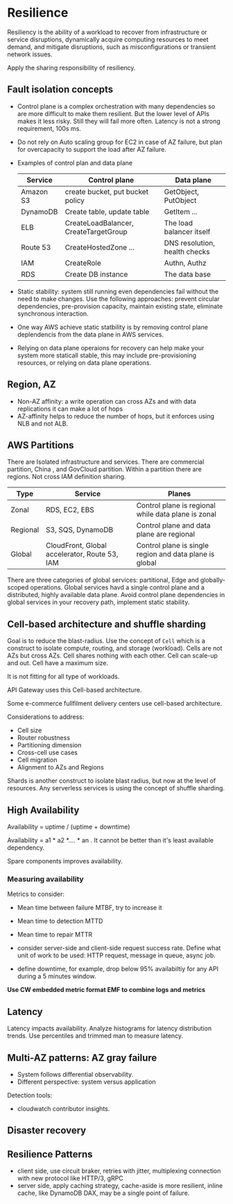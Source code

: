 # Resilience

Resiliency is the ability of a workload to recover from infrastructure or service disruptions, dynamically acquire computing resources to meet demand, and mitigate disruptions, such as misconfigurations or transient network issues.

Apply the sharing responsibility of resiliency. 

## Fault isolation concepts

* Control plane is a complex orchestration with many dependencies so are more difficult to make them resilient. But the lower level of APIs makes it less risky. Still they will fail more often. Latency is not a strong requirement, 100s ms.   
* Do not rely on Auto scaling group for EC2 in case of AZ failure, but plan for overcapacity to support the load after AZ failure.
* Examples of control plan and data plane

    | Service | Control plane | Data plane |
    | --- | --- | --- |
    | Amazon S3 | create bucket, put bucket policy | GetObject, PutObject |
    | DynamoDB | Create table, update table | GetItem ... |
    | ELB | CreateLoadBalancer, CreateTargetGroup | The load balancer itself |
    | Route 53 | CreateHostedZone ... | DNS resolution, health checks |
    | IAM | CreateRole | Authn, Authz |
    | RDS | Create DB instance | The data base |

* Static stability: system still running even dependencies fail without the need to make changes. Use the following approaches: prevent circular dependencies, pre-provision capacity, maintain existing state, eliminate synchronous interaction.
* One way AWS achieve static statbility is by removing control plane deplendencis from the data plane in AWS services. 
* Relying on data plane operaions for recovery can help make your system more staticall stable, this may include pre-provisioning resources, or relying on data plane operations.

## Region, AZ

* Non-AZ affinity: a write operation can cross AZs and with data replications it can make a lot of hops 
* AZ-affinity helps to reduce the number of hops, but it enforces using NLB and not ALB.

## AWS Partitions

There are Isolated infrastructure and services. There are commercial partition, China , and GovCloud partition. Within a partition there are regions.
Not cross IAM definition sharing. 

| Type | Service | Planes |
| --- | --- | --- | 
| Zonal  | RDS, EC2, EBS | Control plane is regional while data plane is zonal |
| Regional | S3, SQS, DynamoDB | Control plane  and data plane are regional |
| Global | CloudFront, Global accelerator, Route 53, IAM |  Control plane is single region  and data plane is global |

There are three categories of global services: partitional, Edge and globally-scoped operations.
Global services havd a single control plane and a distributed, highly available data plane.
Avoid control plane dependencies in global services in your recovery path, implement static stability.

## Cell-based architecture and shuffle sharding

Goal is to reduce the blast-radius. Use the concept of `Cell` which is a construct to isolate compute, routing, and storage (workload). Cells are not AZs but cross AZs. Cell shares nothing with each other. Cell can scale-up and out. Cell have a maximum size.

It is not fitting for all type of workloads. 

API Gateway uses this Cell-based architecture.

Some e-commerce fullfilment delivery centers use cell-based architecture. 

Considerations to address:

* Cell size
* Router robustness
* Partitioning dimension
* Cross-cell use cases
* Cell migration
* Alignment to AZs and Regions

Shards is another construct to isolate blast radius, but now at the level of resources.  Any serverless services is using the concept of shuffle sharding. 

## High Availability

Availability = uptime / (uptime + downtime)

Availability = a1 * a2 *.... * an  . It cannot be better than it's least available dependency.

Spare components improves availability.

### Measuring availability

Metrics to consider:

* Mean time between failure MTBF, try to increase it
* Mean time to detection MTTD
* Mean time to repair MTTR

* consider server-side and client-side request success rate. Define what unit of work to be used: HTTP request, message in queue, async job.
* define downtime, for example, drop below 95% availabiltiy for any API during a 5 minutes window. 

**Use CW embedded metric format EMF to combine logs and metrics**

## Latency

Latency impacts availability. Analyze histograms for latency distribution trends. Use percentiles and trimmed man to measure latency.

## Multi-AZ patterns: AZ gray failure

* System follows differential observability. 
* Different perspective: system versus application

Detection tools:

* cloudwatch contributor insights. 

## Disaster recovery

## Resilience Patterns

* client side, use circuit braker, retries with jitter, multiplexing connection with new protocol like HTTP/3, gRPC
* server side, apply caching strategy, cache-aside is more resilient, inline cache, like DynamoDB DAX, may be a single point of failure. 
